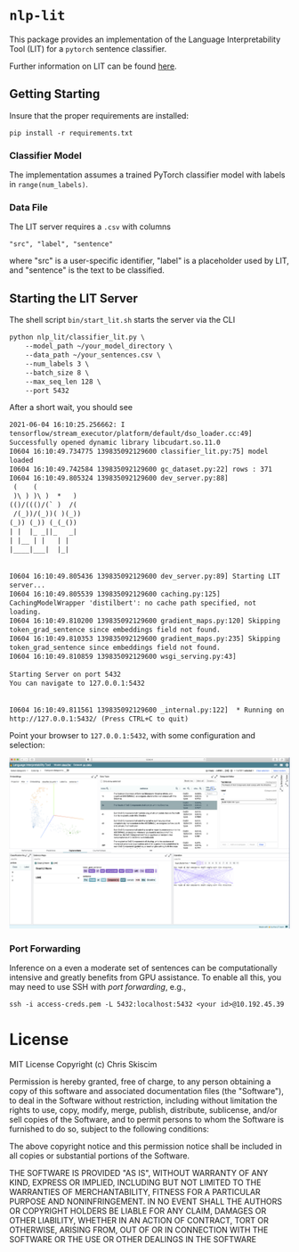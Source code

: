 # `nlp-lit`
This package provides an implementation of the Language Interpretability Tool (LIT) for
a `pytorch` sentence classifier.

Further information on LIT can be found [here](https://pair-code.github.io/lit/).

## Getting Starting
Insure that the proper requirements are installed:
```
pip install -r requirements.txt
```
### Classifier Model
The implementation assumes a trained PyTorch classifier model with labels in `range(num_labels)`.

### Data File
The LIT server requires a `.csv` with columns 
```
"src", "label", "sentence"
```
where "src" is a user-specific identifier, "label" is a placeholder used by LIT, and "sentence" is the text to be classified.

## Starting the LIT Server
The shell script `bin/start_lit.sh` starts the server via the CLI
```
python nlp_lit/classifier_lit.py \
    --model_path ~/your_model_directory \
    --data_path ~/your_sentences.csv \
    --num_labels 3 \
    --batch_size 8 \
    --max_seq_len 128 \
    --port 5432
```
After a short wait, you should see
```
2021-06-04 16:10:25.256662: I tensorflow/stream_executor/platform/default/dso_loader.cc:49] Successfully opened dynamic library libcudart.so.11.0
I0604 16:10:49.734775 139835092129600 classifier_lit.py:75] model loaded
I0604 16:10:49.742584 139835092129600 gc_dataset.py:22] rows : 371
I0604 16:10:49.805324 139835092129600 dev_server.py:88]
 (    (
 )\ ) )\ )  *   )
(()/((()/(` )  /(
 /(_))/(_))( )(_))
(_)) (_)) (_(_())
| |  |_ _||_   _|
| |__ | |   | |
|____|___|  |_|


I0604 16:10:49.805436 139835092129600 dev_server.py:89] Starting LIT server...
I0604 16:10:49.805539 139835092129600 caching.py:125] CachingModelWrapper 'distilbert': no cache path specified, not loading.
I0604 16:10:49.810200 139835092129600 gradient_maps.py:120] Skipping token_grad_sentence since embeddings field not found.
I0604 16:10:49.810353 139835092129600 gradient_maps.py:235] Skipping token_grad_sentence since embeddings field not found.
I0604 16:10:49.810859 139835092129600 wsgi_serving.py:43]

Starting Server on port 5432
You can navigate to 127.0.0.1:5432


I0604 16:10:49.811561 139835092129600 _internal.py:122]  * Running on http://127.0.0.1:5432/ (Press CTRL+C to quit)
``` 
Point your browser to `127.0.0.1:5432`, with some configuration and selection:

![Alt text](img/lit.png)

### Port Forwarding
Inference on a even a moderate set of sentences can be computationally intensive and greatly benefits from
GPU assistance. To enable all this, you may need to use SSH with _port forwarding_, e.g.,
```
ssh -i access-creds.pem -L 5432:localhost:5432 <your id>@10.192.45.39
```
# License
MIT License Copyright (c) Chris Skiscim

Permission is hereby granted, free of charge, to any person obtaining a copy
of this software and associated documentation files (the "Software"), to deal
in the Software without restriction, including without limitation the rights
to use, copy, modify, merge, publish, distribute, sublicense, and/or sell
copies of the Software, and to permit persons to whom the Software is
furnished to do so, subject to the following conditions:

The above copyright notice and this permission notice shall be included in all
copies or substantial portions of the Software.

THE SOFTWARE IS PROVIDED "AS IS", WITHOUT WARRANTY OF ANY KIND, EXPRESS OR
IMPLIED, INCLUDING BUT NOT LIMITED TO THE WARRANTIES OF MERCHANTABILITY,
FITNESS FOR A PARTICULAR PURPOSE AND NONINFRINGEMENT. IN NO EVENT SHALL THE
AUTHORS OR COPYRIGHT HOLDERS BE LIABLE FOR ANY CLAIM, DAMAGES OR OTHER
LIABILITY, WHETHER IN AN ACTION OF CONTRACT, TORT OR OTHERWISE, ARISING FROM,
OUT OF OR IN CONNECTION WITH THE SOFTWARE OR THE USE OR OTHER DEALINGS IN THE
SOFTWARE